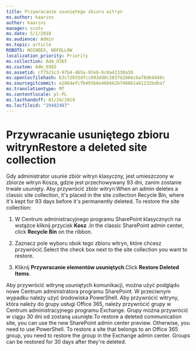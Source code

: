 ```yaml
---
title: Przywracanie usuniętego zbioru witryn
ms.author: kaarins
author: kaarins
manager: scotv
ms.date: 5/1/2018
ms.audience: Admin
ms.topic: article
ROBOTS: NOINDEX, NOFOLLOW
localization_priority: Priority
ms.collection: Adm_O365
ms.custom: Adm_O365
ms.assetid: cf7521c3-97b4-465a-97eb-6c0a41338a30
ms.openlocfilehash: b3c72033dfcc093dd0c2837d2866c6a78d64449c
ms.sourcegitcommit: e2864efcfb493b6e46b662b746661a61232bdba7
ms.translationtype: MT
ms.contentlocale: pl-PL
ms.lasthandoff: 01/24/2019
ms.locfileid: "29482487"
---
```

# <a name="restore-a-deleted-site-collection"></a><span data-ttu-id="9195a-102">Przywracanie usuniętego zbioru witryn</span><span class="sxs-lookup"><span data-stu-id="9195a-102">Restore a deleted site collection</span></span>

<span data-ttu-id="9195a-p101">Gdy administrator usunie zbiór witryn klasyczny, jest umieszczony w zbiorze witryn Kosza, gdzie jest przechowywany 93 dni, zanim zostanie trwale usunięty. Aby przywrócić zbiór witryn:</span><span class="sxs-lookup"><span data-stu-id="9195a-p101">When an admin deletes a classic site collection, it's placed in the site collection Recycle Bin, where it's kept for 93 days before it's permanently deleted. To restore the site collection:</span></span>
  
1. <span data-ttu-id="9195a-105">W Centrum administracyjnego programu SharePoint klasycznych na wstążce kliknij przycisk **Kosz** .</span><span class="sxs-lookup"><span data-stu-id="9195a-105">In the classic SharePoint admin center, click **Recycle Bin** on the ribbon.</span></span> 
    
2. <span data-ttu-id="9195a-106">Zaznacz pole wyboru obok tego zbioru witryn, które chcesz przywrócić.</span><span class="sxs-lookup"><span data-stu-id="9195a-106">Select the check box next to the site collection you want to restore.</span></span>
    
3. <span data-ttu-id="9195a-107">Kliknij **Przywracanie elementów usuniętych**.</span><span class="sxs-lookup"><span data-stu-id="9195a-107">Click **Restore Deleted Items**.</span></span>
    
<span data-ttu-id="9195a-p102">Aby przywrócić witrynę usuniętych komunikacji, można użyć podglądu nowe Centrum administratora programu SharePoint. W przeciwnym wypadku należy użyć środowiska PowerShell. Aby przywrócić witryny, która należy do grupy usługi Office 365, należy przywrócić grupy w Centrum administracyjnego programu Exchange. Grupy można przywrócić w ciągu 30 dni od zostaną usunięte.</span><span class="sxs-lookup"><span data-stu-id="9195a-p102">To restore a deleted communication site, you can use the new SharePoint admin center preview. Otherwise, you need to use PowerShell. To restore a site that belongs to an Office 365 group, you need to restore the group in the Exchange admin center. Groups can be restored for 30 days after they're deleted.</span></span>
  

